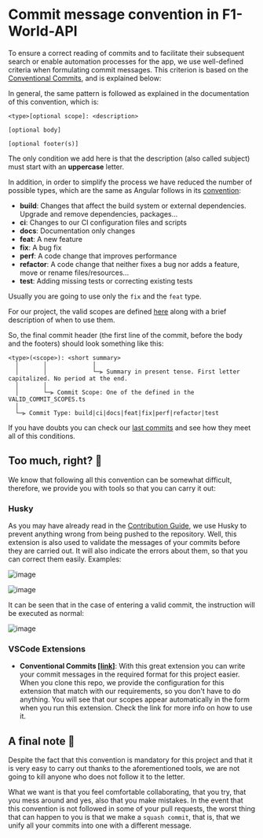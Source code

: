 # Commit message convention in F1-World-API

To ensure a correct reading of commits and to facilitate their subsequent search or enable automation processes for the app, we use well-defined criteria when formulating commit messages. This criterion is based on the [Conventional Commits](https://www.conventionalcommits.org/en/v1.0.0/), and is explained below:

In general, the same pattern is followed as explained in the documentation of this convention, which is:

```
<type>[optional scope]: <description>

[optional body]

[optional footer(s)]
```

The only condition we add here is that the description (also called subject) must start with an **uppercase** letter.

In addition, in order to simplify the process we have reduced the number of possible types, which are the same as Angular follows in its [convention](https://github.com/angular/angular/blob/main/CONTRIBUTING.md#type):

- **build**: Changes that affect the build system or external dependencies. Upgrade and remove dependencies, packages...
- **ci**: Changes to our CI configuration files and scripts
- **docs**: Documentation only changes
- **feat**: A new feature
- **fix**: A bug fix
- **perf**: A code change that improves performance
- **refactor**: A code change that neither fixes a bug nor adds a feature, move or rename files/resources...
- **test**: Adding missing tests or correcting existing tests

Usually you are going to use only the `fix` and the `feat` type.

For our project, the valid scopes are defined [here](https://github.com/enrique-lozano/F1-World-API/blob/main/docs/VALID_COMMIT_SCOPES.ts) along with a brief description of when to use them.

So, the final commit header (the first line of the commit, before the body and the footers) should look something like this:

```
<type>(<scope>): <short summary>
  │       │             │
  │       │             └─⫸ Summary in present tense. First letter capitalized. No period at the end.
  │       │
  │       └─⫸ Commit Scope: One of the defined in the VALID_COMMIT_SCOPES.ts
  │
  └─⫸ Commit Type: build|ci|docs|feat|fix|perf|refactor|test
```

If you have doubts you can check our [last commits](https://github.com/enrique-lozano/F1-World-API/commits/main) and see how they meet all of this conditions.

## Too much, right? 🤯

We know that following all this convention can be somewhat difficult, therefore, we provide you with tools so that you can carry it out:

### Husky

As you may have already read in the [Contribution Guide](https://github.com/enrique-lozano/F1-World-API/blob/main/docs/CODE_CONTRIBUTING.md), we use Husky to prevent anything wrong from being pushed to the repository. Well, this extension is also used to validate the messages of your commits before they are carried out. It will also indicate the errors about them, so that you can correct them easily. Examples:

![image](https://user-images.githubusercontent.com/61509169/207724827-e3d939e6-a98e-4782-bee6-39ee65e6587f.png)

![image](https://user-images.githubusercontent.com/61509169/207725733-443bf900-06b1-411e-b711-b6b62a1a4fec.png)

It can be seen that in the case of entering a valid commit, the instruction will be executed as normal:

![image](https://user-images.githubusercontent.com/61509169/207725987-ea037f49-9391-4ca5-849f-c40b99b29574.png)

### VSCode Extensions

- **Conventional Commits [[link](https://marketplace.visualstudio.com/items?itemName=vivaxy.vscode-conventional-commits)]**: With this great extension you can write your commit messages in the required format for this project easier. When you clone this repo, we provide the configuration for this extension that match with our requirements, so you don't have to do anything. You will see that our scopes appear automatically in the form when you run this extension. Check the link for more info on how to use it.

## A final note 📝

Despite the fact that this convention is mandatory for this project and that it is very easy to carry out thanks to the aforementioned tools, we are not going to kill anyone who does not follow it to the letter.

What we want is that you feel comfortable collaborating, that you try, that you mess around and yes, also that you make mistakes. In the event that this convention is not followed in some of your pull requests, the worst thing that can happen to you is that we make a `squash commit`, that is, that we unify all your commits into one with a different message.
